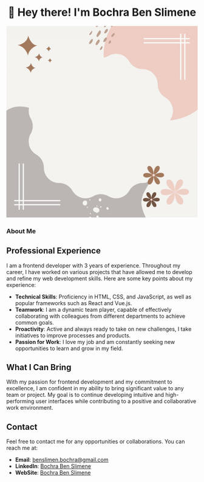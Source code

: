 <h1 align="center">👋 Hey there! I'm Bochra Ben Slimene</h1>
<p align="center">
  <img src="image/bochra-ben_slimene_gif-github.gif" alt="Bochra Ben Slimene">
</p>

### About Me

## Professional Experience

I am a frontend developer with 3 years of experience. Throughout my career, I have worked on various projects that have allowed me to develop and refine my web development skills. Here are some key points about my experience:

- **Technical Skills**: Proficiency in HTML, CSS, and JavaScript, as well as popular frameworks such as React and Vue.js.
- **Teamwork**: I am a dynamic team player, capable of effectively collaborating with colleagues from different departments to achieve common goals.
- **Proactivity**: Active and always ready to take on new challenges, I take initiatives to improve processes and products.
- **Passion for Work**: I love my job and am constantly seeking new opportunities to learn and grow in my field.

## What I Can Bring

With my passion for frontend development and my commitment to excellence, I am confident in my ability to bring significant value to any team or project. My goal is to continue developing intuitive and high-performing user interfaces while contributing to a positive and collaborative work environment.

## Contact

Feel free to contact me for any opportunities or collaborations. You can reach me at:

- **Email**: [benslimen.bochra@gmail.com](mailto:benslimen.bochra@gmail.com)
- **LinkedIn**: [Bochra Ben Slimene](https://www.linkedin.com/in/bochra-ben-slimene)
- **WebSite**: [Bochra Ben Slimene](https://bochra-ben-slimene.vercel.app/)

